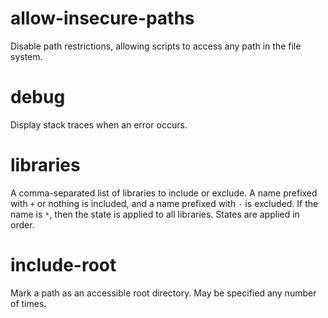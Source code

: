 # allow-insecure-paths
Disable path restrictions, allowing scripts to access any path in the file
system.

# debug
Display stack traces when an error occurs.

# libraries
A comma-separated list of libraries to include or exclude. A name prefixed with
`+` or nothing is included, and a name prefixed with `-` is excluded. If the
name is `*`, then the state is applied to all libraries. States are applied in
order.

# include-root
Mark a path as an accessible root directory. May be specified any number of
times.
